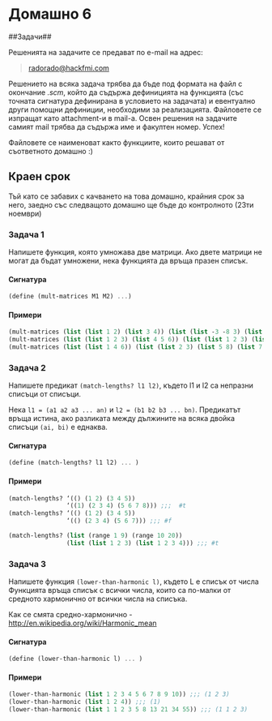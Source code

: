 Домашно 6
===========

##Задачи##

Решенията на задачите се предават по e-mail на адрес:

> radorado@hackfmi.com

Решението на всяка задача трябва да бъде под формата на файл с окончание *.scm*, който да съдържа дефиницията на функцията (със точната сигнатура дефинирана в условието на задачата) и евентуално други помощни дефиниции, необходими за реализацията. Файловете се изпращат като attachment-и в mail-a. Освен решения на задачите самият mail трябва да съдържа име и факултен номер. Успех!

Файловете се наименоват както функциите, които решават от съответното домашно :)

## Краен срок ##

Тъй като се забавих с качването на това домашно, крайния срок за него, заедно със следващото домашно ще бъде до контролното (23ти ноември)

### Задача 1 ###

Напишете функция, която умножава две матрици.
Ако двете матрици не могат да бъдат умножени, нека функцията да връща празен списък.

#### Сигнатура ####

```scheme
(define (mult-matrices M1 M2) ...)
```
#### Примери ####

```scheme
(mult-matrices (list (list 1 2) (list 3 4)) (list (list -3 -8 3) (list -2 1 4))) ;;; ((-7 -6 11) (-17 -20 25))
(mult-matrices (list (list 1 2 3) (list 4 5 6)) (list (list 1 2 3) (list 4 5 6))) ;;; ()
(mult-matrices (list (list 1 4 6)) (list (list 2 3) (list 5 8) (list 7 9))) ;;; ((64 89))
```

### Задача 2 ###

Напишете предикат ```(match-lengths? l1 l2)```, където l1 и l2 са непразни списъци от списъци.

Нека ```l1 = (a1 a2 a3 ... an)``` и ```l2 = (b1 b2 b3 ... bn)```. Предикатът връща истина, ако разликата между дължините на всяка двойка списъци ```(ai, bi)``` е еднаква.

#### Сигнатура ####

```scheme
(define (match-lengths? l1 l2) ... )
```
#### Примери ####

```scheme
(match-lengths? ‘(() (1 2) (3 4 5)) 
                ‘((1) (2 3 4) (5 6 7 8))) ;;;  #t
(match-lengths? ‘(() (1 2) (3 4 5)) 
                ‘(() (2 3 4) (5 6 7))) ;;; #f

(match-lengths? (list (range 1 9) (range 10 20))
                (list (list 1 2 3) (list 1 2 3 4))) ;;; #t
```

### Задача 3 ###

Напишете функция ```(lower-than-harmonic l)```, където L e списък от числа
Функцията връща списък с всички числа, които са по-малки от средното хармонично от всички числа на списъка.


Как се смята средно-хармонично - http://en.wikipedia.org/wiki/Harmonic_mean

#### Сигнатура ####

```scheme
(define (lower-than-harmonic l) ... )
```

#### Примери ####

```scheme
(lower-than-harmonic (list 1 2 3 4 5 6 7 8 9 10)) ;;; (1 2 3)
(lower-than-harmonic (list 1 2 4)) ;;; (1)
(lower-than-harmonic (list 1 1 2 3 5 8 13 21 34 55)) ;;; (1 1 2 3)
```
